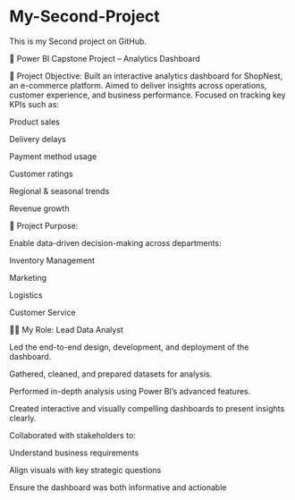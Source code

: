 # My-Second-Project
This is my Second project on GitHub.

🧩 Power BI Capstone Project – Analytics Dashboard

📌 Project Objective:
Built an interactive analytics dashboard for ShopNest, an e-commerce platform.
Aimed to deliver insights across operations, customer experience, and business performance.
Focused on tracking key KPIs such as:

Product sales

Delivery delays

Payment method usage

Customer ratings

Regional & seasonal trends

Revenue growth

🎯 Project Purpose:

Enable data-driven decision-making across departments:

Inventory Management

Marketing

Logistics

Customer Service

👨‍💻 My Role: Lead Data Analyst

Led the end-to-end design, development, and deployment of the dashboard.

Gathered, cleaned, and prepared datasets for analysis.

Performed in-depth analysis using Power BI’s advanced features.

Created interactive and visually compelling dashboards to present insights clearly.

Collaborated with stakeholders to:

Understand business requirements

Align visuals with key strategic questions

Ensure the dashboard was both informative and actionable

